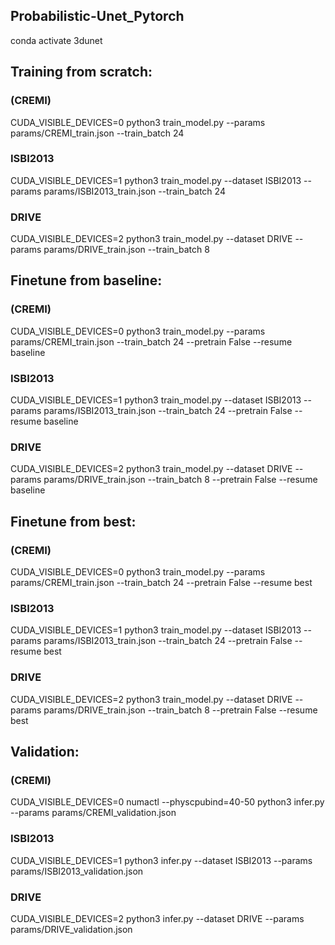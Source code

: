 ## Probabilistic-Unet_Pytorch

conda activate 3dunet


## Training from scratch: 
### (CREMI) 
CUDA_VISIBLE_DEVICES=0 python3 train_model.py --params params/CREMI_train.json --train_batch 24

### ISBI2013
CUDA_VISIBLE_DEVICES=1 python3 train_model.py --dataset ISBI2013 --params params/ISBI2013_train.json --train_batch 24

### DRIVE
CUDA_VISIBLE_DEVICES=2 python3 train_model.py --dataset DRIVE --params params/DRIVE_train.json --train_batch 8

## Finetune from baseline: 
### (CREMI) 
CUDA_VISIBLE_DEVICES=0 python3 train_model.py --params params/CREMI_train.json --train_batch 24 --pretrain False --resume baseline

### ISBI2013
CUDA_VISIBLE_DEVICES=1 python3 train_model.py --dataset ISBI2013 --params params/ISBI2013_train.json --train_batch 24 --pretrain False --resume baseline

### DRIVE
CUDA_VISIBLE_DEVICES=2 python3 train_model.py --dataset DRIVE --params params/DRIVE_train.json --train_batch 8 --pretrain False --resume baseline

## Finetune from best: 
### (CREMI) 
CUDA_VISIBLE_DEVICES=0 python3 train_model.py --params params/CREMI_train.json --train_batch 24 --pretrain False --resume best

### ISBI2013
CUDA_VISIBLE_DEVICES=1 python3 train_model.py --dataset ISBI2013 --params params/ISBI2013_train.json --train_batch 24 --pretrain False --resume best

### DRIVE
CUDA_VISIBLE_DEVICES=2 python3 train_model.py --dataset DRIVE --params params/DRIVE_train.json --train_batch 8 --pretrain False --resume best

## Validation: 
### (CREMI) 
CUDA_VISIBLE_DEVICES=0 numactl --physcpubind=40-50 python3 infer.py --params params/CREMI_validation.json

### ISBI2013
CUDA_VISIBLE_DEVICES=1 python3 infer.py --dataset ISBI2013 --params params/ISBI2013_validation.json

### DRIVE
CUDA_VISIBLE_DEVICES=2 python3 infer.py --dataset DRIVE --params params/DRIVE_validation.json
